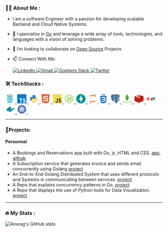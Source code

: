 <!--### Hi there 👋

<!--
**Philip-21/Philip-21** is a ✨ _special_ ✨ repository because its `README.md` (this file) appears on your GitHub profile.

Here are some ideas to get you started:

- 🔭 I’m currently working on ...
- 🌱 I’m currently learning ...
- 👯 I’m looking to collaborate on ...
- 🤔 I’m looking for help with ...
- 💬 Ask me about ...
- 📫 How to reach me: ...
- 😄 Pronouns: ...
- ⚡ Fun fact: ...
-->

<!--
<div align="center">
  <img src="https://media.giphy.com/media/dWesBcTLavkZuG35MI/giphy.gif" width="600" height="300"/>
</div>
-->
### :man_technologist: About Me :
-  I am a software Engineer with a passion for developing scalable Backend and Cloud Native Systems.
-  🧠 I specialize in [Go](https://go.dev/) and 
   leverage a wide array of tools, technologies, and languages with a vision of solving problems.  
- 👯 I’m looking to collaborate on [Open Source](https://en.wikipedia.org/wiki/Open_source) Projects
- 📫 Connect With Me:
   
  <div>
   <a href="https://www.linkedin.com/in/philip-obiora-aa09401a9">
    <img src="https://img.shields.io/badge/linkedin-%230077B5.svg?style=for-the-badge&logo=linkedin&logoColor=white" alt="Linkedln">
  </a>

  <a href="mailto:philipuzomaobiora@gmail.com">
    <img src="https://img.shields.io/badge/Gmail-D14836?style=for-the-badge&logo=gmail&logoColor=white" alt="Gmail">
  </a>

  <a href="https://gophers.slack.com/team/U03CADA9QBX">
    <img src="https://img.shields.io/badge/Slack-4A154B?style=for-the-badge&logo=slack&logoColor=white" alt="Gophers Slack">
  </a>

  <a href="https://twitter.com/Philip_obiora21?t=2fKv9ai2g1N1ZMVkC3r2rg&s=09">
    <img src="https://img.shields.io/badge/Twitter-%231DA1F2.svg?style=for-the-badge&logo=Twitter&logoColor=white" alt="Twitter">
  </a>

  </div>



### :hammer_and_wrench: TechStacks :
<div>
  <a href="https://go.dev/">
  <img src="https://github.com/devicons/devicon/blob/master/icons/go/go-original.svg" title="Golang" alt="Golang" width="30" height="30"/>&nbsp;
  </a>
  <a href="https://www.typescriptlang.org/">
  <img src="https://github.com/devicons/devicon/blob/master/icons/typescript/typescript-original.svg" title="TypeScript" alt="TypeScript" width="30"             height="30"/>&nbsp;
  </a>
  <a href="https://www.python.org/">
  <img src="https://github.com/devicons/devicon/blob/master/icons/python/python-original.svg" title="Python" alt="Python" width="30" height="30"/>&nbsp;
  </a>
  <a href="https://en.wikipedia.org/wiki/HTML5">
  <img src="https://github.com/devicons/devicon/blob/master/icons/html5/html5-original.svg" title="HTML5" alt="HTML" width="30" height="30"/>&nbsp;
  </a>
  <a href="https://en.wikipedia.org/wiki/JavaScript">
  <img src="https://github.com/devicons/devicon/blob/master/icons/javascript/javascript-original.svg" title="JavaScript" alt="JavaScript" width="30"             height="30"/>&nbsp;
  </a>
  <a href="https://en.wikipedia.org/wiki/nodejs">
  <img src="https://github.com/devicons/devicon/blob/master/icons/nodejs/nodejs-original.svg" title="JavaScript" alt="JavaScript" width="30"             height="30"/>&nbsp;
  </a>
  <a href="https://fastapi.tiangolo.com/">
  <img src="https://github.com/devicons/devicon/blob/master/icons/fastapi/fastapi-original.svg" title="FastApi" alt="FastApi" width="30" height="30"/>&nbsp;
  </a>
  <a href="https://jupyter.org/">
  <img src="https://github.com/devicons/devicon/blob/master/icons/jupyter/jupyter-original.svg" title="Jupyter" **alt="Jupyter" width="30" height="30"/>
  </a>
  <a href="https://en.wikipedia.org/wiki/CSS">
  <img src="https://github.com/devicons/devicon/blob/master/icons/css3/css3-plain-wordmark.svg"  title="CSS3" alt="CSS" width="30" height="30"/>&nbsp;
  </a>
  <a href="https://www.postgresql.org/">
  <img src="https://github.com/devicons/devicon/blob/master/icons/postgresql/postgresql-original.svg" title="Postgres"  alt="Postgres" width="30" height="30"/>&nbsp;
  </a>
  <a href="https://www.mongodb.com/">
  <img src="https://github.com/devicons/devicon/blob/master/icons/mongodb/mongodb-plain-wordmark.svg" title="MongoDB"  alt="MongoDB" width="30" height="30"/>&nbsp;
  </a>
  <a href="https://redis.io/">
  <img src="https://github.com/devicons/devicon/blob/master/icons/redis/redis-original.svg" title="Redis"  alt="Redis" width="30" height="30"/>&nbsp;
  </a>
  <a href="https://git-scm.com/">
  <img src="https://github.com/devicons/devicon/blob/master/icons/git/git-original-wordmark.svg" title="Git" **alt="Git" width="30" height="30"/>
  <a>
  <a href="https://hub.docker.com/">
  <img src="https://github.com/devicons/devicon/blob/master/icons/docker/docker-original.svg" title="Docker" alt="Docker" width="30" height="30"/>&nbsp;
  </a>
  <a href="https://kubernetes.io/">
  <img src="https://github.com/devicons/devicon/blob/master/icons/kubernetes/kubernetes-plain.svg" title="Kubernetes" alt="Kubernetes" width="30" height="30"/>&nbsp;
  </a>
 <!--
<a href="">
<img src="https://github.com/devicons/devicon/blob/master/icons/linux/linux-original.svg" title="Linux" alt="Linux" width="30" height="30"/>&nbsp;
</a>
-->
</div>
    
---
###  🔭Projects:
   #### Personnal 
  - A Bookings and Reservations app built with Go, js ,HTML and CSS. [app](https://bookings-service-application.onrender.com), [github](https://github.com/Philip-21/Bookings-Reservations)
  - A Subscription service that generates invoice and sends email concurrently using Golang [project](https://github.com/Philip-21/Subscription-Service)
  - An End-to-End Golang Distributed System that uses different protocols and Systems in communicating between services. [project](https://github.com/Philip-21/Subscription-Service)
  - A Repo that explains concurrency patterns in Go. [project](https://github.com/Philip-21/Goroutine-Codes)  
  - A Repo that displays the use of Python tools for  Data Visualization. [project](https://github.com/Philip-21/Python-Workspace/blob/master/datavisualizer-checkpoint.ipynb)
      
---

### :fire: My Stats :    
  ![Anurag's GitHub stats](https://github-readme-stats.vercel.app/api?username=Philip-21&show_icons=true&theme=tokyonight)
 
    
    
    
    
    
